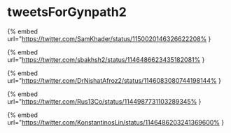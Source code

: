 # tweetsForGynpath2

{% embed url="https://twitter.com/SamKhader/status/1150020146326622208% }

{% embed url="https://twitter.com/sbakhsh2/status/1146486623435182081% }

{% embed url="https://twitter.com/DrNishatAfroz2/status/1146083080744198144% }

{% embed url="https://twitter.com/Rus13Co/status/1144987731103289345% }

{% embed url="https://twitter.com/KonstantinosLin/status/1146486203241369600% }

